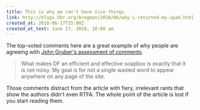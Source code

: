 ```yaml
---
title: This is why we can't have nice things.
link: http://blogs.hbr.org/bregman/2010/06/why-i-returned-my-ipad.html
created_at: 2010-06-17T15:08Z
created_at_text: June 17, 2010, 10:08 am
---
```

The top-voted comments here are a great example of why people are agreeing with [John Gruber's assessment of comments][whats_fair].

> What makes DF an efficient and effective soapbox is exactly that it is *not* noisy.
> My goal is for not a single wasted word to appear anywhere on any page of the site.

Those comments distract from the article with fiery, irrelevant rants that show the authors didn't even RTFA. The whole point of the article is lost if you start reading them.

[whats_fair]: http://daringfireball.net/2010/06/whats_fair
